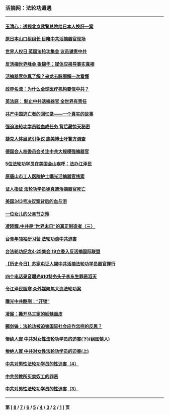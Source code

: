 ### 活摘网：法轮功遭遇
---
#### [玉清心：透视北京武警总院给日本人换肝一案](../../pages/nf5881/n13771978.md?01130430) 
#### [原日本山口组组长 目睹中共活摘器官现场](../../pages/nf5881/n13767360.md?01130430) 
#### [世界人权日 英国法轮功集会 议员谴责中共](../../pages/nf5881/n13431763.md?01130430) 
#### [反活摘世界峰会 张锦华：媒体应报导事实真相](../../pages/nf5881/n13278502.md?01130430) 
#### [活摘器官你真了解？来龙去脉图解一次看懂](../../pages/nf5881/n13013820.md?01130430) 
#### [政界名流：为什么全球医疗机构要信中共？](../../pages/nf5881/n11945479.md?01130430) 
#### [英法庭： 制止中共活摘器官 全世界有责任](../../pages/nf5881/n11330691.md?01130430) 
#### [共产中国逃亡者的回忆录——一个真实的故事](../../pages/nf5881/n10918649.md?01130430) 
#### [强迫法轮功学员验血成任务 背后藏惊天秘密](../../pages/nf5881/n4252384.md?01130430) 
#### [捷克人体展览引争议 旅美博士吁警方调查](../../pages/nf5881/n9429187.md?01130430) 
#### [德国会人权委员会关注中共大规模强摘器官](../../pages/nf5881/n8418950.md?01130430) 
#### [5位法轮功学员在美国会山疾呼：法办江泽民](../../pages/nf5881/n8101519.md?01130430) 
#### [原唐山市工人医院护士曝光活摘器官线索](../../pages/nf5881/n8076384.md?01130430) 
#### [证人指证 法轮功学员徐真遭活摘器官死亡](../../pages/nf5881/n8042467.md?01130430) 
#### [美国343号决议案背后的血与泪](../../pages/nf5881/n8020684.md?01130430) 
#### [一位女儿的父亲节之殇](../../pages/nf5881/n8014122.md?01130430) 
#### [凌晓辉:中共是“世界末日”的真正制造者（三）](../../pages/nf5881/n4210333.md?01130430) 
#### [台青年领袖研习营 法轮功谈中共迫害](../../pages/nf5881/n4141857.md?01130430) 
#### [台法轮功纪念4‧25集会 19立委入反活摘国际联盟](../../pages/nf5881/n4141821.md?01130430) 
#### [【历史今日】苏家屯证人揭中共活摘法轮功学员器官罪行](../../pages/nf5881/n4135912.md?01130430) 
#### [四个电话录音曝光610特务头子李东生罪恶滔天](../../pages/nf5881/n4040060.md?01130430) 
#### [令江泽民胆寒 众外媒聚焦大连法轮功案](../../pages/nf5881/n3932671.md?01130430) 
#### [曝光中共酷刑：“开锁”](../../pages/nf5881/n3889373.md?01130430) 
#### [凌宸：撕开马三家的妖魅画皮](../../pages/nf5881/n3849369.md?01130430) 
#### [郦剑锋：法轮功被迫害国际社会应作怎样的反思？](../../pages/nf5881/n3824560.md?01130430) 
#### [惨绝人寰 中共对女性法轮功学员的迫害(下)(组图慎入)](../../pages/nf5881/n3816285.md?01130430) 
#### [惨绝人寰 中共对女性法轮功学员的迫害(上)](../../pages/nf5881/n3815374.md?01130430) 
#### [中共对男性法轮功学员的性迫害（4）](../../pages/nf5881/n3769144.md?01130430) 
#### [中共劳教所买卖奴工的罪恶](../../pages/nf5881/n3769378.md?01130430) 
#### [中共对男性法轮功学员的性迫害（3）](../../pages/nf5881/n3768231.md?01130430) 

---
#### 第 [ [8](./8.md?01130430) / [7](./7.md?01130430) / [6](./6.md?01130430) / [5](./5.md?01130430) / [4](./4.md?01130430) / [3](./3.md?01130430) / [2](./2.md?01130430) / [1](./1.md?01130430) ] 页
